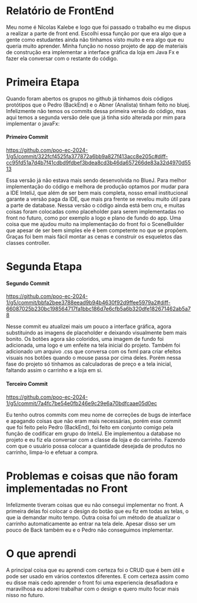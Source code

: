 # Relatório de FrontEnd

Meu nome é Nícolas Kalebe e logo que foi passado o trabalho eu me dispus a realizar a parte de front end. Escolhi essa função por que era algo que a gente como estudantes ainda não tínhamos visto muito e era algo que eu queria muito aprender. Minha função no nosso projeto de app de materiais de construção era implementar a interface gráfica da loja em Java Fx e fazer ela conversar com o restante do código. 
# Primeira Etapa

Quando foram abertos os grupos no github já tínhamos dois códigos protótipos que o Pedro (BackEnd) e o Abner (Analista) tinham feito no bluej. Infelizmente não temos os commits dessa primeira versão do código, mas aqui temos a segunda versão dele que já tinha sido alterada por mim para implementar o javaFx:
#### Primeiro Commit
https://github.com/poo-ec-2024-1/g5/commit/322fcf4525fa377872a6bb9a827f413acc8e205c#diff-cc95fd51a7d4b7f41cdbd9fdbef3bdea8cd3b46da657266de83a32d4970d5513

Essa versão já não estava mais sendo desenvolvida no BlueJ. Para melhor implementação do código e melhora de produção optamos por mudar para a IDE InteliJ, que além de ser bem mais completa, nosso email institucional garante a versão paga da IDE, que mais pra frente se revelou muito útil para a parte de database.
Nessa versão o código ainda está bem cru, e muitas coisas foram colocadas como placeholder para serem implementadas no front no futuro, como por exemplo a logo e plano de fundo do app.
Uma coisa que me ajudou muito na implementação do front foi o SceneBuilder que apesar de ser bem simples ele é bem competente no que se propõem. Graças foi bem mais fácil montar as cenas e construir os esqueletos das classes controller.

# Segunda Etapa
#### Segundo Commit
https://github.com/poo-ec-2024-1/g5/commit/bbfa2bee3788eead9b94b4630f92d9ffee5979a2#diff-66087025b230bc198564717fa1bbc186d7e6cfb5a6b320dfe182671462ab5a78

Nesse commit eu atualizei mais um pouco a interface gráfica, agora substituindo as imagens de placeholder e deixando visualmente bem mais bonito. Os botões agora são coloridos, uma imagem de fundo foi adicionada, uma logo e um enfeite na tela inicial do projeto. Também foi adicionado um arquivo .css que conversa com os fxml para criar efeitos visuais nos botões quando o mouse passa por cima deles. Porém nessa fase do projeto só tínhamos as calculadoras de preço e a tela inicial, faltando assim o carrinho e a loja em si.
#### Terceiro Commit
https://github.com/poo-ec-2024-1/g5/commit/7a4fc7be54e0fb246e9c29e6a70bdfcaae05d0ec

Eu tenho outros commits com meu nome de correções de bugs de interface e apagando coisas que não eram mais necessárias, porém esse commit que foi feito pelo Pedro (BackEnd), foi feito em conjunto comigo pela função de codificar em grupo do InteliJ. Ele implementou a database no projeto e eu fiz ela conversar com a classe da loja e do carrinho. Fazendo com que o usuário possa colocar a quantidade desejada de produtos no carrinho, limpa-lo e efetuar a compra.

# Problemas e coisas que não foram implementadas no Front
Infelizmente tiveram coisas que eu não consegui implementar no front. A primeira delas foi colocar o design do botão que eu fiz em todas as telas, o que ia demandar muito tempo. Outra coisa foi um método de atualizar o carrinho automaticamente ao entrar na tela dele. Apesar disso ser um pouco de Back também eu e o Pedro não conseguimos implementar.

# O que aprendi

A principal coisa que eu aprendi com certeza foi o CRUD que é bem útil e pode ser usado em vários contextos diferentes. E com certeza assim como eu disse mais cedo aprender o front foi uma experiencia desafiadora e maravilhosa eu adorei trabalhar com o design e quero muito focar mais nisso no futuro.
